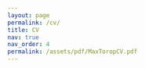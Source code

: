 ```yaml
---
layout: page
permalink: /cv/
title: CV
nav: true
nav_order: 4
permalink: /assets/pdf/MaxToropCV.pdf
---
```


